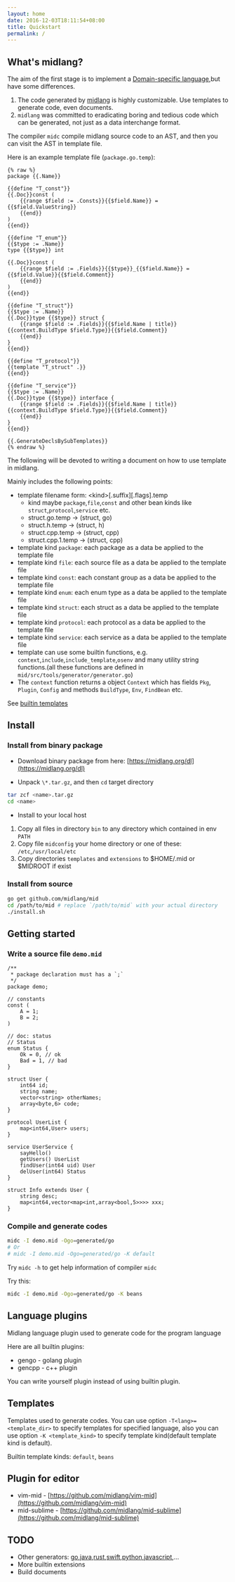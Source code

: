 ```yaml
---
layout: home
date: 2016-12-03T18:11:54+08:00
title: Quickstart
permalink: /
---
```


## What's midlang?

The aim of the first stage is to implement a [Domain-specific language][dsl],but have some differences.

1. The code generated by [midlang][midlang-github] is highly customizable. Use templates to generate code, even documents.
2. `midlang` was committed to eradicating boring and tedious code which can be generated, not just as a data interchange format.

The compiler `midc` compile midlang source code to an AST, and then you can visit the AST in template file.

Here is an example template file (`package.go.temp`\):

```
{% raw %}
package {{.Name}}

{{define "T_const"}}
{{.Doc}}const (
	{{range $field := .Consts}}{{$field.Name}} = {{$field.ValueString}}
	{{end}}
)
{{end}}

{{define "T_enum"}}
{{$type := .Name}}
type {{$type}} int

{{.Doc}}const (
	{{range $field := .Fields}}{{$type}}_{{$field.Name}} = {{$field.Value}}{{$field.Comment}}
	{{end}}
)
{{end}}

{{define "T_struct"}}
{{$type := .Name}}
{{.Doc}}type {{$type}} struct {
	{{range $field := .Fields}}{{$field.Name | title}} {{context.BuildType $field.Type}}{{$field.Comment}}
	{{end}}
}
{{end}}

{{define "T_protocol"}}
{{template "T_struct" .}}
{{end}}

{{define "T_service"}}
{{$type := .Name}}
{{.Doc}}type {{$type}} interface {
	{{range $field := .Fields}}{{$field.Name | title}} {{context.BuildType $field.Type}}{{$field.Comment}}
	{{end}}
}
{{end}}

{{.GenerateDeclsBySubTemplates}}
{% endraw %}
```

The following will be devoted to writing a document on how to use template in midlang.

Mainly includes the following points:

- template filename form: \<kind\>\[.suffix\][.flags].temp
	- kind maybe `package`,`file`,`const` and other bean kinds like `struct`,`protocol`,`service` etc.
	- struct.go.temp -> (struct, go)
	- struct.h.temp -> (struct, h)
	- struct.cpp.temp -> (struct, cpp)
	- struct.cpp.1.temp -> (struct, cpp)
- template kind `package`: each package as a data be applied to the template file
- template kind `file`: each source file as a data be applied to the template file
- template kind `const`: each constant group as a data be applied to the template file
- template kind `enum`: each enum type as a data be applied to the template file
- template kind `struct`: each struct as a data be applied to the template file
- template kind `protocol`: each protocol as a data be applied to the template file
- template kind `service`: each service as a data be applied to the template file
- template can use some builtin functions, e.g. `context`,`include`,`include_template`,`osenv` and many utility string functions.(all these functions are defined in `mid/src/tools/generator/generator.go`\)
- The `context` function returns a object `Context` which has fields `Pkg`, `Plugin`, `Config` and methods `BuildType`, `Env`, `FindBean` etc.

See [builtin templates](https://github.com/midlang/mid/tree/master/templates)

## Install

### Install from binary package

- Download binary package from here: [https://midlang.org/dl](https://midlang.org/dl)

- Unpack `\*.tar.gz`, and then `cd` target directory

```sh
tar zcf <name>.tar.gz
cd <name>
```

- Install to your local host

1. Copy all files in directory `bin` to any directory which contained in env `PATH`
2. Copy file `midconfig` your home directory or one of these: `/etc`,`/usr/local/etc`
3. Copy directories `templates` and `extensions` to $HOME/.mid or $MIDROOT if exist

### Install from source

```sh
go get github.com/midlang/mid
cd /path/to/mid # replace `/path/to/mid` with your actual directory
./install.sh
```

## Getting started

### Write a source file `demo.mid`

```mid
/**
 * package declaration must has a `;`
 */
package demo;

// constants
const (
	A = 1;
	B = 2;
)

// doc: status
// Status
enum Status {
	Ok = 0, // ok
	Bad = 1, // bad
}

struct User {
	int64 id;
	string name;
	vector<string> otherNames;
	array<byte,6> code;
}

protocol UserList {
	map<int64,User> users;
}

service UserService {
	sayHello()
	getUsers() UserList
	findUser(int64 uid) User
	delUser(int64) Status
}

struct Info extends User {
	string desc;
	map<int64,vector<map<int,array<bool,5>>>> xxx;
}
```

### Compile and generate codes

```sh
midc -I demo.mid -Ogo=generated/go
# Or
# midc -I demo.mid -Ogo=generated/go -K default
```

Try `midc -h` to get help information of compiler `midc`

Try this:

```sh
midc -I demo.mid -Ogo=generated/go -K beans
```

## Language plugins

Midlang language plugin used to generate code for the program language

Here are all builtin plugins:

- gengo - golang plugin
- gencpp - c++ plugin

You can write yourself plugin instead of using builtin plugin.

## Templates

Templates used to generate codes. You can use option `-T<lang>=<template_dir>` to specify templates for specified language, also you can use option `-K <template_kind>` to specify template kind(default template kind is default).

Builtin template kinds: `default`, `beans`

## Plugin for editor

- vim-mid - [https://github.com/midlang/vim-mid](https://github.com/midlang/vim-mid)
- mid-sublime - [https://github.com/midlang/mid-sublime](https://github.com/midlang/mid-sublime)

## TODO

- Other generators: [go][go],[java][java],[rust][rust],[swift][swift],[python][python],[javascript][javascript],...
- More builtin extensions
- Build documents

[go]: https://golang.org/ "Go"
[java]: https://www.java.com/ "Java"
[rust]: https://www.rust-lang.org/ "Rust"
[swift]: https://developer.apple.com/swift/ "Swift"
[python]: https://www.python.org/ "Python"
[javascript]: https://www.javascript.com/ "Javascript"
[dsl]: https://en.wikipedia.org/wiki/Domain-specific_language "DSL"
[midlang-github]: https://github.com/midlang/mid "mid"
